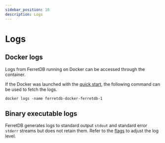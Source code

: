 ```yaml
---
sidebar_position: 10
description: Logs
---
```


# Logs

## Docker logs

Logs from FerretDB running on Docker can be accessed through the container.

If the Docker was launched with the [quick start](quickstart-guide/docker.md#setup-with-docker-compose),
the following command can be used to fetch the logs.

```shell
docker logs -name ferretdb-docker-ferretdb-1
```

## Binary executable logs
FerretDB generates logs to standard output `stdout` and standard error `stderr` streams
but does not retain them.
Refer to the [flags](configuration/flags#miscellaneous) to adjust the log level.
